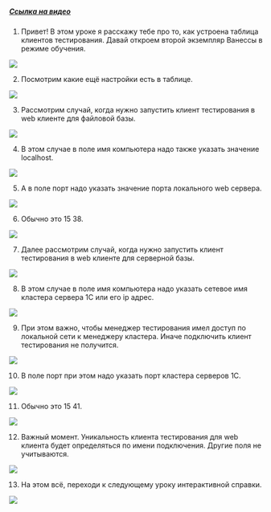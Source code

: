 ﻿##### [Ссылка на видео](https://youtu.be/Zk-Q89QuujU)

001. Привет! В этом уроке я расскажу тебе про то, как устроена таблица клиентов тестирования. Давай откроем второй экземпляр Ванессы в режиме обучения.

![](https://vanessa-files.do.bit-erp.ru/Doc/1.2.040.1/MD/Глава02/images/000_КакУстроенаТаблицаКлиентовТестированияКолонкиЧасть4.png)

002. Посмотрим какие ещё настройки есть в таблице.

![](https://vanessa-files.do.bit-erp.ru/Doc/1.2.040.1/MD/Глава02/images/004_КакУстроенаТаблицаКлиентовТестированияКолонкиЧасть4.png)

003. Рассмотрим случай, когда нужно запустить клиент тестирования в web клиенте для файловой базы.

![](https://vanessa-files.do.bit-erp.ru/Doc/1.2.040.1/MD/Глава02/images/009_КакУстроенаТаблицаКлиентовТестированияКолонкиЧасть4.png)

004. В этом случае в поле имя компьютера надо также указать значение localhost.

![](https://vanessa-files.do.bit-erp.ru/Doc/1.2.040.1/MD/Глава02/images/016_КакУстроенаТаблицаКлиентовТестированияКолонкиЧасть4.png)

005. А в поле порт надо указать значение порта локального web сервера.

![](https://vanessa-files.do.bit-erp.ru/Doc/1.2.040.1/MD/Глава02/images/019_КакУстроенаТаблицаКлиентовТестированияКолонкиЧасть4.png)

006. Обычно это 15 38.

![](https://vanessa-files.do.bit-erp.ru/Doc/1.2.040.1/MD/Глава02/images/024_КакУстроенаТаблицаКлиентовТестированияКолонкиЧасть4.png)

007. Далее рассмотрим случай, когда нужно запустить клиент тестирования в web клиенте для серверной базы.

![](https://vanessa-files.do.bit-erp.ru/Doc/1.2.040.1/MD/Глава02/images/027_КакУстроенаТаблицаКлиентовТестированияКолонкиЧасть4.png)

008. В этом случае в поле имя компьютера надо указать сетевое имя кластера сервера 1С или его ip адрес.

![](https://vanessa-files.do.bit-erp.ru/Doc/1.2.040.1/MD/Глава02/images/032_КакУстроенаТаблицаКлиентовТестированияКолонкиЧасть4.png)

009. При этом важно, чтобы менеджер тестирования имел доступ по локальной сети к менеджеру кластера. Иначе подключить клиент тестирования не получится.

![](https://vanessa-files.do.bit-erp.ru/Doc/1.2.040.1/MD/Глава02/images/035_КакУстроенаТаблицаКлиентовТестированияКолонкиЧасть4.png)

010. В поле порт при этом надо указать порт кластера серверов 1С.

![](https://vanessa-files.do.bit-erp.ru/Doc/1.2.040.1/MD/Глава02/images/036_КакУстроенаТаблицаКлиентовТестированияКолонкиЧасть4.png)

011. Обычно это 15 41.

![](https://vanessa-files.do.bit-erp.ru/Doc/1.2.040.1/MD/Глава02/images/041_КакУстроенаТаблицаКлиентовТестированияКолонкиЧасть4.png)

012. Важный момент. Уникальность клиента тестирования для web клиента будет определяться по имени подключения. Другие поля не учитываются.

![](https://vanessa-files.do.bit-erp.ru/Doc/1.2.040.1/MD/Глава02/images/046_КакУстроенаТаблицаКлиентовТестированияКолонкиЧасть4.png)

013. На этом всё, переходи к следующему уроку интерактивной справки.

![](https://vanessa-files.do.bit-erp.ru/Doc/1.2.040.1/MD/Глава02/images/049_КакУстроенаТаблицаКлиентовТестированияКолонкиЧасть4.png)
